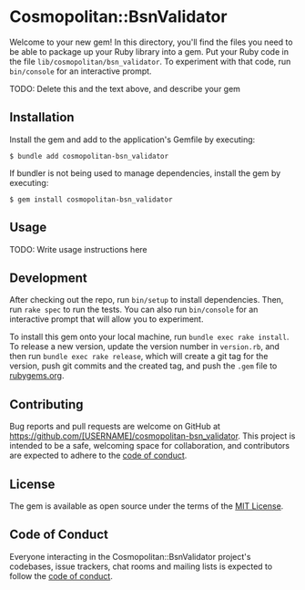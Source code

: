 # Cosmopolitan::BsnValidator

Welcome to your new gem! In this directory, you'll find the files you need to be able to package up your Ruby library into a gem. Put your Ruby code in the file `lib/cosmopolitan/bsn_validator`. To experiment with that code, run `bin/console` for an interactive prompt.

TODO: Delete this and the text above, and describe your gem

## Installation

Install the gem and add to the application's Gemfile by executing:

    $ bundle add cosmopolitan-bsn_validator

If bundler is not being used to manage dependencies, install the gem by executing:

    $ gem install cosmopolitan-bsn_validator

## Usage

TODO: Write usage instructions here

## Development

After checking out the repo, run `bin/setup` to install dependencies. Then, run `rake spec` to run the tests. You can also run `bin/console` for an interactive prompt that will allow you to experiment.

To install this gem onto your local machine, run `bundle exec rake install`. To release a new version, update the version number in `version.rb`, and then run `bundle exec rake release`, which will create a git tag for the version, push git commits and the created tag, and push the `.gem` file to [rubygems.org](https://rubygems.org).

## Contributing

Bug reports and pull requests are welcome on GitHub at https://github.com/[USERNAME]/cosmopolitan-bsn_validator. This project is intended to be a safe, welcoming space for collaboration, and contributors are expected to adhere to the [code of conduct](https://github.com/[USERNAME]/cosmopolitan-bsn_validator/blob/main/CODE_OF_CONDUCT.md).

## License

The gem is available as open source under the terms of the [MIT License](https://opensource.org/licenses/MIT).

## Code of Conduct

Everyone interacting in the Cosmopolitan::BsnValidator project's codebases, issue trackers, chat rooms and mailing lists is expected to follow the [code of conduct](https://github.com/[USERNAME]/cosmopolitan-bsn_validator/blob/main/CODE_OF_CONDUCT.md).
